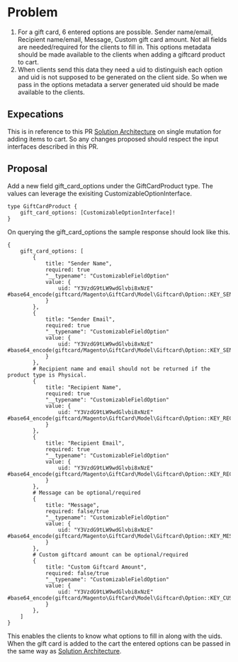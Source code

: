 # Problem

1. For a gift card, 6 entered options are possible. Sender name/email, Recipient name/email, Message, Custom gift card amount.
   Not all fields are needed/required for the clients to fill in. This options metadata should be made available to the clients when adding a giftcard product to cart.
2. When clients send this data they need a uid to distinguish each option and uid is not supposed to be generated on the client side. So when we pass in the options metadata a server generated uid should be made available to the clients.

## Expecations

This is in reference to this PR [Solution Architecture](https://github.com/magento/architecture/blob/master/design-documents/graph-ql/coverage/add-items-to-cart-single-mutation.md)
on single mutation for adding items to cart. So any changes proposed should respect the input interfaces described in this PR.

## Proposal

Add a new field gift_card_options under the GiftCardProduct type. The values can leverage the exisiting CustomizableOptionInterface.

```
type GiftCardProduct {
    gift_card_options: [CustomizableOptionInterface]!
}
```

On querying the gift_card_options the sample response should look like this.

```
{
    gift_card_options: [
        {
            title: "Sender Name",
            required: true
            "__typename": "CustomizableFieldOption"
            value: {
                uid: "Y3VzdG9tLW9wdGlvbi8xNzE"  #base64_encode(giftcard/Magento\GiftCard\Model\Giftcard\Option::KEY_SENDER_NAME)
            }
        },
        {
            title: "Sender Email",
            required: true
            "__typename": "CustomizableFieldOption"
            value: {
                uid: "Y3VzdG9tLW9wdGlvbi8xNzE"  #base64_encode(giftcard/Magento\GiftCard\Model\Giftcard\Option::KEY_SENDER_EMAIL)
            }
        },
        # Recipient name and email should not be returned if the product type is Physical.
        {
            title: "Recipient Name",
            required: true
            "__typename": "CustomizableFieldOption"
            value: {
                uid: "Y3VzdG9tLW9wdGlvbi8xNzE"  #base64_encode(giftcard/Magento\GiftCard\Model\Giftcard\Option::KEY_RECIPIENT_NAME)
            }
        },
        {
            title: "Recipient Email",
            required: true
            "__typename": "CustomizableFieldOption"
            value: {
                uid: "Y3VzdG9tLW9wdGlvbi8xNzE"  #base64_encode(giftcard/Magento\GiftCard\Model\Giftcard\Option::KEY_RECIPIENT_EMAIL)
            }
        },
        # Message can be optional/required
        {
            title: "Message",
            required: false/true
            "__typename": "CustomizableFieldOption"
            value: {
                uid: "Y3VzdG9tLW9wdGlvbi8xNzE"  #base64_encode(giftcard/Magento\GiftCard\Model\Giftcard\Option::KEY_MESSAGE)
            }
        },
        # Custom giftcard amount can be optional/required
        {
            title: "Custom Giftcard Amount",
            required: false/true
            "__typename": "CustomizableFieldOption"
            value: {
                uid: "Y3VzdG9tLW9wdGlvbi8xNzE"  #base64_encode(giftcard/Magento\GiftCard\Model\Giftcard\Option::KEY_CUSTOM_GIFTCARD_AMOUNT)
            }
        },
    ]
}
```
This enables the clients to know what options to fill in along with the uids. 
When the gift card is added to the cart the entered options can be passed in the same way as [Solution Architecture](https://github.com/magento/architecture/blob/master/design-documents/graph-ql/coverage/add-items-to-cart-single-mutation.md).
